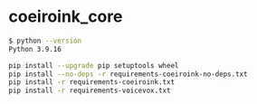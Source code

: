 # coeiroink_core

```bash
$ python --version 
Python 3.9.16
```

```bash
pip install --upgrade pip setuptools wheel
pip install --no-deps -r requirements-coeiroink-no-deps.txt
pip install -r requirements-coeiroink.txt
pip install -r requirements-voicevox.txt
```
